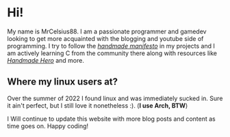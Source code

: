 # Hi!
My name is MrCelsius88. I am a passionate programmer and gamedev looking to get more acquainted with the blogging and youtube side of programming. I try to follow the *[handmade manifesto](https://handmade.network/manifesto)* in my projects and I am actively learning C from the community there along with resources like *[Handmade Hero](https://handmadehero.org/)* and more. 

## Where my linux users at?
Over the summer of 2022 I found linux and was immediately sucked in. Sure it ain't perfect, but I still love it nonetheless :). (**I use Arch, BTW**)

I Will continue to update this website with more blog posts and content as time goes on. Happy coding!
